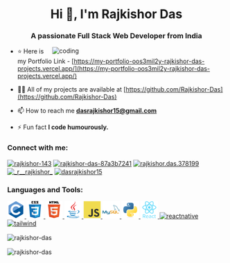 <h1 align="center">Hi 👋, I'm Rajkishor Das</h1>
<h3 align="center">A passionate Full Stack Web Developer from India</h3>
<img align="right" alt="coding" src="https://i.pinimg.com/originals/ef/16/e4/ef16e4e68b0d3cb81e6bb8a8c3258d7e.gif" width="400">

- ⭐ Here is my Portfolio Link - [https://my-portfolio-oos3mil2y-rajkishor-das-projects.vercel.app/](https://my-portfolio-oos3mil2y-rajkishor-das-projects.vercel.app/)

- 👨‍💻 All of my projects are available at [https://github.com/Rajkishor-Das](https://github.com/Rajkishor-Das)

- 📫 How to reach me **dasrajkishor15@gmail.com**

- ⚡ Fun fact **I code humourously.**

<h3 align="left">Connect with me:</h3>
<p align="left">
<a href="https://codepen.io/rajkishor-143" target="blank"><img align="center" src="https://raw.githubusercontent.com/rahuldkjain/github-profile-readme-generator/master/src/images/icons/Social/codepen.svg" alt="rajkishor-143" height="30" width="40" /></a>
<a href="https://linkedin.com/in/rajkishor-das-87a3b7241" target="blank"><img align="center" src="https://raw.githubusercontent.com/rahuldkjain/github-profile-readme-generator/master/src/images/icons/Social/linked-in-alt.svg" alt="rajkishor-das-87a3b7241" height="30" width="40" /></a>
<a href="https://fb.com/rajkishor.das.378199" target="blank"><img align="center" src="https://raw.githubusercontent.com/rahuldkjain/github-profile-readme-generator/master/src/images/icons/Social/facebook.svg" alt="rajkishor.das.378199" height="30" width="40" /></a>
<a href="https://instagram.com/_r__rajkishor_" target="blank"><img align="center" src="https://raw.githubusercontent.com/rahuldkjain/github-profile-readme-generator/master/src/images/icons/Social/instagram.svg" alt="_r__rajkishor_" height="30" width="40" /></a>
<a href="https://www.hackerrank.com/dasrajkishor15" target="blank"><img align="center" src="https://raw.githubusercontent.com/rahuldkjain/github-profile-readme-generator/master/src/images/icons/Social/hackerrank.svg" alt="dasrajkishor15" height="30" width="40" /></a>
</p>

<h3 align="left">Languages and Tools:</h3>
<p align="left"> <a href="https://www.cprogramming.com/" target="_blank" rel="noreferrer"> <img src="https://raw.githubusercontent.com/devicons/devicon/master/icons/c/c-original.svg" alt="c" width="40" height="40"/> </a> <a href="https://www.w3schools.com/css/" target="_blank" rel="noreferrer"> <img src="https://raw.githubusercontent.com/devicons/devicon/master/icons/css3/css3-original-wordmark.svg" alt="css3" width="40" height="40"/> </a> <a href="https://www.w3.org/html/" target="_blank" rel="noreferrer"> <img src="https://raw.githubusercontent.com/devicons/devicon/master/icons/html5/html5-original-wordmark.svg" alt="html5" width="40" height="40"/> </a> <a href="https://www.java.com" target="_blank" rel="noreferrer"> <img src="https://raw.githubusercontent.com/devicons/devicon/master/icons/java/java-original.svg" alt="java" width="40" height="40"/> </a> <a href="https://developer.mozilla.org/en-US/docs/Web/JavaScript" target="_blank" rel="noreferrer"> <img src="https://raw.githubusercontent.com/devicons/devicon/master/icons/javascript/javascript-original.svg" alt="javascript" width="40" height="40"/> </a> <a href="https://www.mysql.com/" target="_blank" rel="noreferrer"> <img src="https://raw.githubusercontent.com/devicons/devicon/master/icons/mysql/mysql-original-wordmark.svg" alt="mysql" width="40" height="40"/> </a> <a href="https://www.python.org" target="_blank" rel="noreferrer"> <img src="https://raw.githubusercontent.com/devicons/devicon/master/icons/python/python-original.svg" alt="python" width="40" height="40"/> </a> <a href="https://reactjs.org/" target="_blank" rel="noreferrer"> <img src="https://raw.githubusercontent.com/devicons/devicon/master/icons/react/react-original-wordmark.svg" alt="react" width="40" height="40"/> </a> <a href="https://reactnative.dev/" target="_blank" rel="noreferrer"> <img src="https://reactnative.dev/img/header_logo.svg" alt="reactnative" width="40" height="40"/> </a> <a href="https://tailwindcss.com/" target="_blank" rel="noreferrer"> <img src="https://www.vectorlogo.zone/logos/tailwindcss/tailwindcss-icon.svg" alt="tailwind" width="40" height="40"/> </a> </p>

<p><img align="center" src="https://github-readme-stats.vercel.app/api/top-langs?username=rajkishor-das&show_icons=true&locale=en&layout=compact" alt="rajkishor-das" /></p>

<p><img align="center" src="https://github-readme-streak-stats.herokuapp.com/?user=rajkishor-das&" alt="rajkishor-das" /></p>
